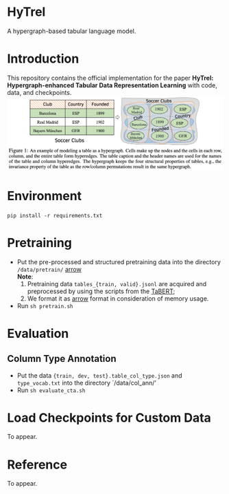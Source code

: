 # HyTrel
A hypergraph-based tabular language model.

# Introduction
This repository contains the official implementation for the paper **HyTrel: Hypergraph-enhanced Tabular Data Representation Learning** with code, data, and checkpoints.
![figure1](figure1.png)


# Environment

`pip install -r requirements.txt`

# Pretraining
- Put the pre-processed and structured pretraining data into the directory `/data/pretrain/` [arrow](https://arrow.apache.org/docs/python/index.html) \
  **Note**:
  1. Pretraining data `tables_{train, valid}.jsonl` are acquired and preprocessed by using the scripts from the [TaBERT](https://arrow.apache.org/docs/python/index.html); 
  2. We format it as [arrow](https://arrow.apache.org/docs/python/index.html) format in consideration of memory usage. 
- Run `sh pretrain.sh`


# Evaluation
## Column Type Annotation
- Put the data `{train, dev, test}.table_col_type.json` and `type_vocab.txt` into the directory `/data/col_ann/'
- Run `sh evaluate_cta.sh`

# Load Checkpoints for Custom Data
To appear.

# Reference
To appear.

